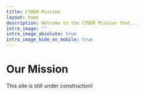 ```yaml
---
title: CYBER Mission
layout: home
description: Welcome to the CYBER Mission that...
intro_image: ""
intro_image_absolute: true
intro_image_hide_on_mobile: true
---
```


# Our Mission

This site is still under construction!
